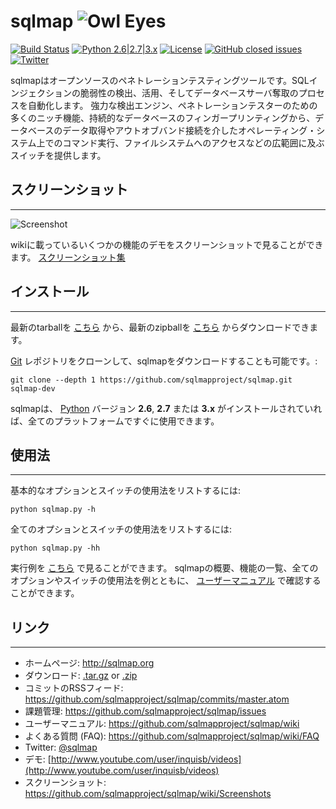 # sqlmap ![Owl Eyes](https://i.imgur.com/fe85aVR.png)

[![Build Status](https://api.travis-ci.org/sqlmapproject/sqlmap.svg?branch=master)](https://travis-ci.org/sqlmapproject/sqlmap) [![Python 2.6|2.7|3.x](https://img.shields.io/badge/python-2.6|2.7|3.x-yellow.svg)](https://www.python.org/) [![License](https://img.shields.io/badge/license-GPLv2-red.svg)](https://raw.githubusercontent.com/sqlmapproject/sqlmap/master/LICENSE) [![GitHub closed issues](https://img.shields.io/github/issues-closed-raw/sqlmapproject/sqlmap.svg?colorB=ff69b4)](https://github.com/sqlmapproject/sqlmap/issues?q=is%3Aissue+is%3Aclosed) [![Twitter](https://img.shields.io/badge/twitter-@sqlmap-blue.svg)](https://twitter.com/sqlmap)

sqlmapはオープンソースのペネトレーションテスティングツールです。SQLインジェクションの脆弱性の検出、活用、そしてデータベースサーバ奪取のプロセスを自動化します。
強力な検出エンジン、ペネトレーションテスターのための多くのニッチ機能、持続的なデータベースのフィンガープリンティングから、データベースのデータ取得やアウトオブバンド接続を介したオペレーティング・システム上でのコマンド実行、ファイルシステムへのアクセスなどの広範囲に及ぶスイッチを提供します。

## スクリーンショット

----

![Screenshot](https://raw.github.com/wiki/sqlmapproject/sqlmap/images/sqlmap_screenshot.png)

wikiに載っているいくつかの機能のデモをスクリーンショットで見ることができます。 [スクリーンショット集](https://github.com/sqlmapproject/sqlmap/wiki/Screenshots)

## インストール

----

最新のtarballを [こちら](https://github.com/sqlmapproject/sqlmap/tarball/master) から、最新のzipballを [こちら](https://github.com/sqlmapproject/sqlmap/zipball/master) からダウンロードできます。

[Git](https://github.com/sqlmapproject/sqlmap) レポジトリをクローンして、sqlmapをダウンロードすることも可能です。:

    git clone --depth 1 https://github.com/sqlmapproject/sqlmap.git sqlmap-dev

sqlmapは、 [Python](http://www.python.org/download/) バージョン **2.6**, **2.7** または **3.x** がインストールされていれば、全てのプラットフォームですぐに使用できます。

## 使用法

----

基本的なオプションとスイッチの使用法をリストするには:

    python sqlmap.py -h

全てのオプションとスイッチの使用法をリストするには:

    python sqlmap.py -hh

実行例を [こちら](https://asciinema.org/a/46601) で見ることができます。
sqlmapの概要、機能の一覧、全てのオプションやスイッチの使用法を例とともに、 [ユーザーマニュアル](https://github.com/sqlmapproject/sqlmap/wiki/Usage) で確認することができます。

## リンク

----

* ホームページ: <http://sqlmap.org>
* ダウンロード: [.tar.gz](https://github.com/sqlmapproject/sqlmap/tarball/master) or [.zip](https://github.com/sqlmapproject/sqlmap/zipball/master)
* コミットのRSSフィード: <https://github.com/sqlmapproject/sqlmap/commits/master.atom>
* 課題管理: <https://github.com/sqlmapproject/sqlmap/issues>
* ユーザーマニュアル: <https://github.com/sqlmapproject/sqlmap/wiki>
* よくある質問 (FAQ): <https://github.com/sqlmapproject/sqlmap/wiki/FAQ>
* Twitter: [@sqlmap](https://twitter.com/sqlmap)
* デモ: [http://www.youtube.com/user/inquisb/videos](http://www.youtube.com/user/inquisb/videos)
* スクリーンショット: <https://github.com/sqlmapproject/sqlmap/wiki/Screenshots>
